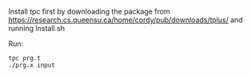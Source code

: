 Install tpc first by downloading the package from https://research.cs.queensu.ca/home/cordy/pub/downloads/tplus/ and running Install.sh

Run:
```
tpc prg.t
./prg.x input
```
